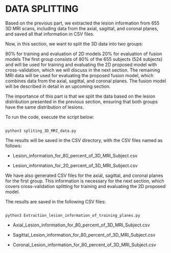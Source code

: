 # DATA SPLITTING 

Based on the previous part, we extracted the lesion information from 655 3D MRI scans, including data from the axial, sagittal, and coronal planes, and saved all that information in CSV files.

Now, in this section, we want to split the 3D data into two groups:

80% for training and evaluation of 2D models
20% for evaluation of fusion models
The first group consists of 80% of the 655 subjects (524 subjects) and will be used for training and evaluating the 2D proposed model with cross-validation, which we will discuss in the next section. The remaining MRI data will be used for evaluating the proposed fusion model, which combines data from the axial, sagittal, and coronal planes. The fusion model will be described in detail in an upcoming section.

The importance of this part is that we split the data based on the lesion distribution presented in the previous section, ensuring that both groups have the same distribution of lesions.

To run the code, execute the script below:

``` 

python3 spliting_3D_MRI_data.py 

```

The results will be saved in the CSV directory, with the CSV files named as follows:

- Lesion_information_for_80_percent_of_3D_MRI_Subject.csv

- Lesion_information_for_20_percent_of_3D_MRI_Subject.csv




We have also generated CSV files for the axial, sagittal, and coronal planes for the first group. This information is necessary for the next section, which covers cross-validation splitting for training and evaluating the 2D proposed model.


The results are saved in the following CSV files:


``` 

python3 Extraction_lesion_information_of_training_planes.py

```

- Axial_Lesion_information_for_80_percent_of_3D_MRI_Subject.csv 

- Sagittal_Lesion_information_for_80_percent_of_3D_MRI_Subject.csv

- Coronal_Lesion_information_for_80_percent_of_3D_MRI_Subject.csv




